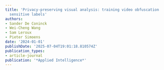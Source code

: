 ```yaml
---
title: 'Privacy-preserving visual analysis: training video obfuscation models without
  sensitive labels'
authors:
- Sander De Coninck
- Wei-Cheng Wang
- Sam Leroux
- Pieter Simoens
date: '2024-01-01'
publishDate: '2025-07-04T19:01:18.810574Z'
publication_types:
- article-journal
publication: '*Applied Intelligence*'
---
```

